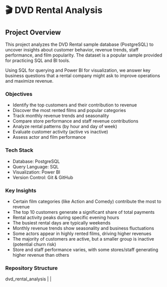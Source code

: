 # 🎬 DVD Rental Analysis

## Project Overview

This project analyzes the DVD Rental sample database (PostgreSQL) to uncover insights about customer behavior, revenue trends, staff performance, and film popularity. The dataset is a popular sample provided for practicing SQL and BI tools.

Using SQL for querying and Power BI for visualization, we answer key business questions that a rental company might ask to improve operations and maximize revenue.

### Objectives

* Identify the top customers and their contribution to revenue
* Discover the most rented films and popular categories
* Track monthly revenue trends and seasonality
* Compare store performance and staff revenue contributions
* Analyze rental patterns (by hour and day of week)
* Evaluate customer activity (active vs inactive)
* Assess actor and film performance

### Tech Stack

* Database: PostgreSQL
* Query Language: SQL
* Visualization: Power BI
* Version Control: Git & GitHub

### Key Insights

* Certain film categories (like Action and Comedy) contribute the most to revenue
* The top 10 customers generate a significant share of total payments
* Rental activity peaks during specific evening hours
* The busiest rental days are typically weekends
* Monthly revenue trends show seasonality and business fluctuations
* Some actors appear in highly rented films, driving higher revenues
* The majority of customers are active, but a smaller group is inactive (potential churn risk)
* Store and staff performance varies, with some stores/staff generating higher revenue than others

### Repository Structure

dvd_rental_analysis
 | 
 | 
